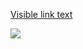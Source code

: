    <a id="iframeLink" href="https://...">Visible link text</a></p>
   <div id="iframeDiv"><img src="image_for_repository.png"></div>
